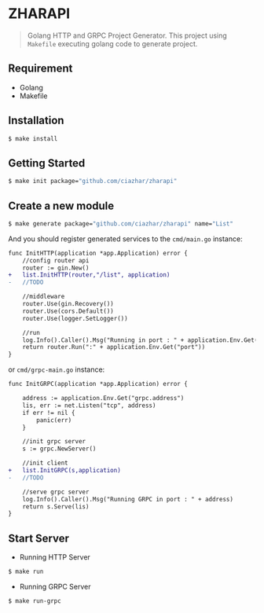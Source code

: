 # ZHARAPI

> Golang HTTP and GRPC Project Generator. This project using `Makefile` executing golang code to generate project.  

## Requirement
- Golang
- Makefile

## Installation
```bash
$ make install
```

## Getting Started
```bash
$ make init package="github.com/ciazhar/zharapi"
```

## Create a new module 
```bash
$ make generate package="github.com/ciazhar/zharapi" name="List"
```
And you should register generated services to the `cmd/main.go` instance:
```diff
func InitHTTP(application *app.Application) error {
	//config router api
	router := gin.New()
+   list.InitHTTP(router,"/list", application)
-   //TODO

	//middleware
	router.Use(gin.Recovery())
	router.Use(cors.Default())
	router.Use(logger.SetLogger())

	//run
	log.Info().Caller().Msg("Running in port : " + application.Env.Get("port"))
	return router.Run(":" + application.Env.Get("port"))
}
```

or `cmd/grpc-main.go` instance:
```diff
func InitGRPC(application *app.Application) error {

	address := application.Env.Get("grpc.address")
	lis, err := net.Listen("tcp", address)
	if err != nil {
		panic(err)
	}

	//init grpc server
	s := grpc.NewServer()

	//init client
+   list.InitGRPC(s,application)
-   //TODO

	//serve grpc server
	log.Info().Caller().Msg("Running GRPC in port : " + address)
	return s.Serve(lis)
}
```

## Start Server
- Running HTTP Server 
```bash
$ make run
```
- Running GRPC Server
```bash
$ make run-grpc
```